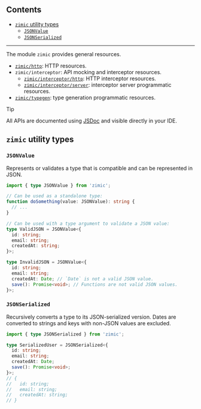 ## Contents <!-- omit from toc -->

- [`zimic` utility types](#zimic-utility-types)
  - [`JSONValue`](#jsonvalue)
  - [`JSONSerialized`](#jsonserialized)

---

The module `zimic` provides general resources.

- [`zimic/http`](https://github.com/zimicjs/zimic/wiki/API-reference:-`zimic-http`): HTTP resources.
- `zimic/interceptor`: API mocking and interceptor resources.
  - [`zimic/interceptor/http`](https://github.com/zimicjs/zimic/wiki/API-reference:-`zimic-interceptor-http`): HTTP
    interceptor resources.
  - [`zimic/interceptor/server`](https://github.com/zimicjs/zimic/wiki/API-reference:-`zimic-interceptor-server`):
    interceptor server programmatic resources.
- [`zimic/typegen`](https://github.com/zimicjs/zimic/wiki/API-reference:-`zimic-typegen`): type generation programmatic
  resources.

> [!TIP]
>
> All APIs are documented using [JSDoc](https://jsdoc.app) and visible directly in your IDE.

## `zimic` utility types

### `JSONValue`

Represents or validates a type that is compatible and can be represented in JSON.

```ts
import { type JSONValue } from 'zimic';

// Can be used as a standalone type:
function doSomething(value: JSONValue): string {
  // ...
}

// Can be used with a type argument to validate a JSON value:
type ValidJSON = JSONValue<{
  id: string;
  email: string;
  createdAt: string;
}>;

type InvalidJSON = JSONValue<{
  id: string;
  email: string;
  createdAt: Date; // `Date` is not a valid JSON value.
  save(): Promise<void>; // Functions are not valid JSON values.
}>;
```

### `JSONSerialized`

Recursively converts a type to its JSON-serialized version. Dates are converted to strings and keys with non-JSON values
are excluded.

```ts
import { type JSONSerialized } from 'zimic';

type SerializedUser = JSONSerialized<{
  id: string;
  email: string;
  createdAt: Date;
  save(): Promise<void>;
}>;
// {
//   id: string;
//   email: string;
//   createdAt: string;
// }
```
